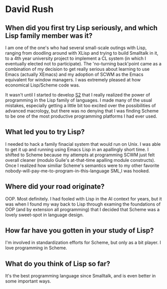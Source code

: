 # David Rush

## When did you first try Lisp seriously, and which Lisp family member was it?

I am one of the one's who had several small-scale outings with Lisp,
ranging from doodling around with XLisp and trying to build Smalltalk
in it, to a 4th year university project to implement a CL system (in
which I eventually elected not to participate). The 'no-turning
back'point came as a combination of my decision to get really serious
about learning to use Emacs (actually XEmacs) and my adoption of SCWM
as the Emacs equivalent for window managers. I was extremely pleased
at how economical Lisp/Scheme code was.

It wasn't until I started to develop
[S2](http://mangler.sourceforge.net/) that I really realized the power
of programming in the Lisp family of languages. I made many of the
usual mistakes, especially getting a little bit too excited over the
possibilities of advanced macrology, but there was no denying that I
was finding Scheme to be one of the most productive programming
platforms I had ever used.

## What led you to try Lisp?

I needed to hack a family finacial system that would run on Unix. I
was able to get it up and running using Emacs Lisp in an apallingly
short time. I shifted to Scheme because my attempts at programming
SCWM just felt overall cleaner (modulo Guile's at-that-time apalling
module constructs). Once I realized how similiar Scheme's semantics
were to my other favorite
nobody-will-pay-me-to-program-in-this-language SML,I was hooked.

## Where did your road originate?

OOP. Most definitely. I had fooled with Lisp in the AI context for
years, but it was when I found my way back to Lisp through examing the
foundations of OOP (and by extension all programming) that I decided
that Scheme was a lovely sweet-spot in language design.

## How far have you gotten in your study of Lisp?

I'm involved in standardization efforts for Scheme, but only as a bit
player. I love programming in Scheme.

## What do you think of Lisp so far?

It's the best programming language since Smalltalk, and is even better
in some important ways.
